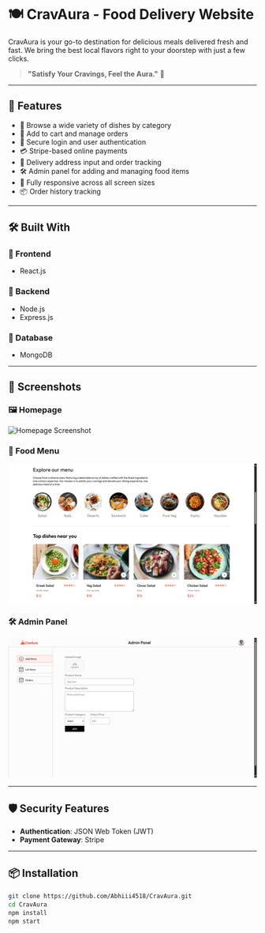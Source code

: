 # 🍽️ CravAura - Food Delivery Website

CravAura is your go-to destination for delicious meals delivered fresh and fast. We bring the best local flavors right to your doorstep with just a few clicks.

> **"Satisfy Your Cravings, Feel the Aura."** 🌟

---

## 🚀 Features

- 🍔 Browse a wide variety of dishes by category
- 🛒 Add to cart and manage orders
- 🔐 Secure login and user authentication
- 💳 Stripe-based online payments
- 📍 Delivery address input and order tracking
- 🛠️ Admin panel for adding and managing food items
- 📱 Fully responsive across all screen sizes
- 📦 Order history tracking

---

## 🛠️ Built With

### 🔧 Frontend
- React.js

### 🔧 Backend
- Node.js
- Express.js

### 🔧 Database
- MongoDB 

---

## 📸 Screenshots

### 🖼️ Homepage
![Homepage Screenshot](./screenshots/homepage.png)

### 🍔 Food Menu
![Food Menu Screenshot](./screenshots/menu.png)

### 🛠️ Admin Panel
![Cart Screenshot](./screenshots/admin-panel.png)

---

## 🛡️ Security Features
- **Authentication**: JSON Web Token (JWT)
- **Payment Gateway**: Stripe

---

## 📦 Installation

```bash
git clone https://github.com/Abhiii4518/CravAura.git
cd CravAura
npm install
npm start
